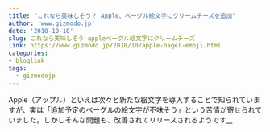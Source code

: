 ```yaml
---
title: "これなら美味しそう？ Apple、ベーグル絵文字にクリームチーズを追加"
author: 'www.gizmodo.jp'
date: '2018-10-18'
slug: これなら美味しそう-appleベーグル絵文字にクリームチーズ
link: https://www.gizmodo.jp/2018/10/apple-bagel-emoji.html
categories:
- bloglink
tags:
  - gizmodojp
---
```


Apple（アップル）といえば次々と新たな絵文字を導入することで知られていますが、実は「追加予定のベーグルの絵文字が不味そう」という苦情が寄せられていました。しかしそんな問題も、改善されてリリースされるようです[... <i class="fas fa-external-link-alt"></i>](https://www.gizmodo.jp/2018/10/apple-bagel-emoji.html)

